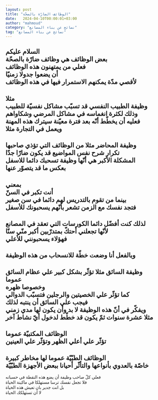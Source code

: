 ```yaml
---
layout: post
title: "الوظائف الضارّة بالصحّة"
date:   2024-04-10T00:00:01+03:00
author: "mahmoud"
category: "نصائح عن بناء المصانع"
tag: "نصائح عن بناء المصانع"
---
```



السلام عليكم  
بعض الوظائف هي وظائف ضارّة بالصحّة  
فعلي من يمتهنون هذه الوظائف  
أن يضعوا جدولا زمنيّا  
لأقصي مدّة يمكنهم الاستمرار فيها في هذه الوظائف  
-  
مثلا  
وظيفة الطبيب النفسي قد تسبّب مشاكل نفسيّة للطبيب  
وذلك لكثرة انغماسه في مشاكل المرضي وشكاواهم  
فعليه أن يخطّط أنّه بعد فترة معيّنة سيترك هذه
المهنة  
ويعمل في التجارة مثلا  
-  
وظيفة المحاضر مثلا من الوظائف التي تؤذي صاحبها  
تكرار شرح نفس المواضيع قد يكون ضارّا جدّا  
المشكلة الأكبر هي أنّها وظيفة تسحبك دائما للاسفل  
بعكس ما قد يتصوّر عنها  
-  
بمعني  
أنت تكبر في السنّ  
بينما من تقوم بالتدريس لهم دائما في سن صغير  
فتجد نفسك مع الزمن تشعر بأنّهم يسحبونك للأسفل  
-  
لذلك كنت أفضّل دائما الكورسات التي تعقد في
المصانع  
لأنّها تجعلني أحتكّ بمتدرّبين أكبر منّي سنّا  
فهؤلاء يسحبونني للأعلي  
-  
وبالفعل أنا وضعت خطّة للانسحاب من هذه الوظيفة  
-  
وظيفة السائق مثلا تؤثّر بشكل كبير علي عظام السائق
عموما  
وخصوصا ظهره  
كما تؤثّر علي الخصيتين والرجلين فتسبّب الدوالي  
فيجب علي السائق أن ينتبه لذلك  
ويفكّر في أنّ هذه الوظيفة لا بد وأن يكون لها مدي
زمني  
مثلا عشرة سنوات ثمّ يكون قد خطّط لدخول أيّ نشاط
آخر  
-  
الوظائف المكتبيّة عموما  
تؤثّر علي أعلي الظهر وتؤثّر علي العينين  
-  
الوظائف الطبّيّة عموما لها مخاطر كبيرة  
خاصّة بالعدوي بأنواعها والتأثّر أحيانا ببعض الأجهزة
الطبّيّة  
-  
فعلي كلّ صاحب وظيفة أن يضع هذه النقطة في حسبانه  
فلا تجعل نفسك ترسا مستهلكا في ماكينة الحياة  
بل انت جدير بان تعيش هذه الحياة  
لا أن تستهلكك الحياة

